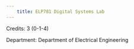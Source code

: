 ```yaml
---
    title: ELP781 Digital Systems Lab
---
```

Credits: 3 (0-1-4)

Department: Department of Electrical Engineering

